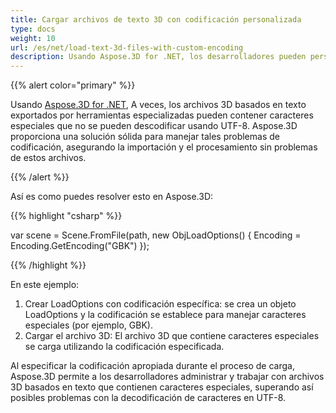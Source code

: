 ```yaml
---
title: Cargar archivos de texto 3D con codificación personalizada
type: docs
weight: 10
url: /es/net/load-text-3d-files-with-custom-encoding
description: Usando Aspose.3D for .NET, los desarrolladores pueden personalizar la codificación de texto para los archivos 3D basados en texto.
---
```

{{% alert color="primary" %}}

Usando [Aspose.3D for .NET](https://products.aspose.com/3d/net/), A veces, los archivos 3D basados en texto exportados por herramientas especializadas pueden contener caracteres especiales que no se pueden descodificar usando UTF-8. Aspose.3D proporciona una solución sólida para manejar tales problemas de codificación, asegurando la importación y el procesamiento sin problemas de estos archivos.

{{% /alert %}}



Así es como puedes resolver esto en Aspose.3D:

{{% highlight "csharp" %}}

var scene = Scene.FromFile(path, new ObjLoadOptions()
{
    Encoding = Encoding.GetEncoding("GBK")
});

{{% /highlight %}}

En este ejemplo:

1. Crear LoadOptions con codificación específica: se crea un objeto LoadOptions y la codificación se establece para manejar caracteres especiales (por ejemplo, GBK).
1. Cargar el archivo 3D: El archivo 3D que contiene caracteres especiales se carga utilizando la codificación especificada.

Al especificar la codificación apropiada durante el proceso de carga, Aspose.3D permite a los desarrolladores administrar y trabajar con archivos 3D basados en texto que contienen caracteres especiales, superando así posibles problemas con la decodificación de caracteres en UTF-8.
